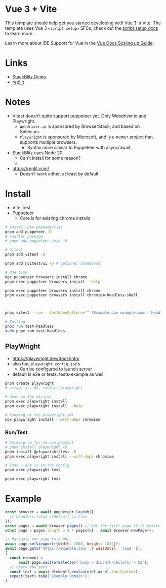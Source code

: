 # Vue 3 + Vite

This template should help get you started developing with Vue 3 in Vite. The template uses Vue 3 `<script setup>` SFCs, check out the [script setup docs](https://v3.vuejs.org/api/sfc-script-setup.html#sfc-script-setup) to learn more.

Learn more about IDE Support for Vue in the [Vue Docs Scaling up Guide](https://vuejs.org/guide/scaling-up/tooling.html#ide-support).

# Links
* [StackBlitz Demo](https://stackblitz.com/~/github.com/codeforwings/vite-puppeteer-template)
* [repl.it](https://replit.com/@jason198/vite-puppeteer-template)
# Notes
* Vitest doesn't quite support puppeteer yet. Only Webdriver.io and Playwright.
  * `Webdriver.io` is sponsored by BrowserStack, and based on Selenium.
  * `Playwright` is sponsored by Microsoft, and is a newer project that supports multiple browsers.
    * Syntax more similar to Puppeteer with async/await.
* StackBlitz uses Node 20
  * Can't install for some reason?
  * 
* https://replit.com/
  * Doesn't work either, at least by default 
# Install
* Vite Test
* Puppeteer
  * Core is for existing chrome installs
```bash
# Install Dev Dependencies
pnpm add puppeteer -D
# smaller package
# pnpm add puppeteer-core -D

# Vitest
pnpm add vitest -D

pnpm add @vitest/ui -D # optional dashboard

# One time
npx puppeteer browsers install chrome
pnpm exec puppeteer browsers install --help

pnpm exec puppeteer browsers install chrome
pnpm exec puppeteer browsers install chromium-headless-shell



pnpx vitest --run --testNamePattern='^ ?Example.com example.com - headless$' tests/example-headless.test.js

# Testing
pnpx run test-headless
sudo pnpx run test-headless
```
## PlayWright
* https://playwright.dev/docs/intro
* also has `playwright.config.js`/ts
  * Can be configured to launch server
* default is e2e or tests. tests-example as well
```bash
pnpm create playwright
# using: js, GA, install playwright

# done in the wizard:
pnpm exec playwright install
pnpm exec playwright install --help

# looking at the playwright.yml
npx playwright install --with-deps chromium
```
### Run/Test
```bash
# Working so far on new project
# pnpm install playwright -D
pnpm install @playwright/test -D
pnpm exec playwright install --with-deps chromium

# Exec - e2e is in the config
pnpm exec playwright test

pnpm exec playwright test

```

# Example
```js
const browser = await puppeteer.launch({
  // headless:false,//default is true
});
const pages = await browser.pages() // Get the first page if it exists
const page = pages.length > 0 ? pages[0] : await browser.newPage();

// Navigate the page to a URL
await page.setViewport({width: 1080, height: 1024});
await page.goto('https://example.com/',{ waitUntil: 'load' });
{
  const element =
      await page.waitForSelector('body > div:nth-child(1) > h1');
  // check the text
  const text = await element?.evaluate(el => el.textContent);
  expect(text).toBe('Example Domain');
}
```
